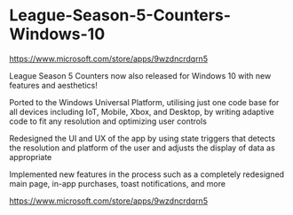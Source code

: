 # League-Season-5-Counters-Windows-10

https://www.microsoft.com/store/apps/9wzdncrdqrn5

League Season 5 Counters now also released for Windows 10 with new features and aesthetics! 

Ported to the Windows Universal Platform, utilising just one code base for all devices including IoT, Mobile, Xbox, and Desktop, by writing adaptive code to fit any resolution and optimizing user controls 

Redesigned the UI and UX of the app by using state triggers that detects the resolution and platform of the user and adjusts the display of data as appropriate 

Implemented new features in the process such as a completely redesigned main page, in-app purchases, toast notifications, and more 

https://www.microsoft.com/store/apps/9wzdncrdqrn5
